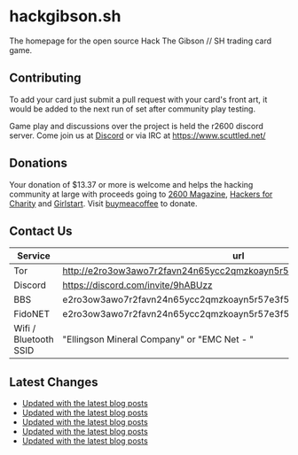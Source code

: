 # hackgibson.sh
The homepage for the open source Hack The Gibson // SH trading card game.


## Contributing

To add your card just submit a pull request with your card's front art, it would be added to the next run of set after community play testing.

Game play and discussions over the project is held the r2600 discord server. Come join us at [Discord](https://discord.com/invite/9hABUzz) or via IRC at https://www.scuttled.net/


## Donations

Your donation of $13.37 or more is welcome and helps the hacking community at large with proceeds going to [2600 Magazine](https://2600.com/), [Hackers for Charity](https://hackersforcharity.org) and [Girlstart](https://girlstart.org).  Visit [buymeacoffee](https://www.buymeacoffee.com/hackgibson.sh) to donate.


## Contact Us

Service | url
-|-
Tor | http://e2ro3ow3awo7r2favn24n65ycc2qmzkoayn5r57e3f56nvjwdcgg32ad.onion
Discord | https://discord.com/invite/9hABUzz
BBS | e2ro3ow3awo7r2favn24n65ycc2qmzkoayn5r57e3f56nvjwdcgg32ad.onion:23
FidoNET | e2ro3ow3awo7r2favn24n65ycc2qmzkoayn5r57e3f56nvjwdcgg32ad.onion:24554
Wifi / Bluetooth SSID | "Ellingson Mineral Company" or "EMC Net - <fidonet address>"

## Latest Changes
<!-- BLOG-POST-LIST:START -->
- [Updated with the latest blog posts](https://github.com/DFW2600/hackgibson.sh/commit/c5e820a767bccfd96a68181968d908d2b2fb4dda)
- [Updated with the latest blog posts](https://github.com/DFW2600/hackgibson.sh/commit/1b7e46210f7d0b985ae63d42c6e9129e66ac2733)
- [Updated with the latest blog posts](https://github.com/DFW2600/hackgibson.sh/commit/df531b7bfebf63ad75054ac0bb8df38a193db616)
- [Updated with the latest blog posts](https://github.com/DFW2600/hackgibson.sh/commit/b6ff03ac6d0a5db2b5ea1cf78efa8edf9cd4b4bf)
- [Updated with the latest blog posts](https://github.com/DFW2600/hackgibson.sh/commit/8d52a9c5a02e36710ad699ef6b4b877ddad54196)
<!-- BLOG-POST-LIST:END -->
